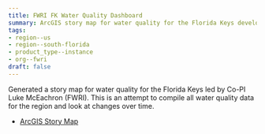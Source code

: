 ```yaml
---
title: FWRI FK Water Quality Dashboard
summary: ArcGIS story map for water quality for the Florida Keys developed by FWRI.
tags:
- region--us
- region--south-florida
- product_type--instance
- org--fwri
draft: false
---
```


Generated a story map for water quality for the Florida Keys led by Co-PI Luke McEachron (FWRI).
This is an attempt to compile all water quality data for the region and look at changes over time.

* [ArcGIS Story Map](https://storymaps.arcgis.com/stories/52a114b2d89d4e60ac3fd75d713d90f7)
